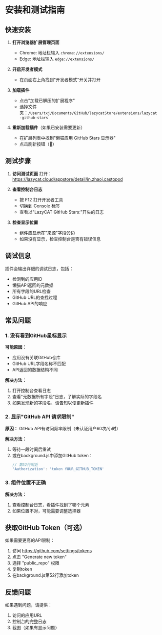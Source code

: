 # 安装和测试指南

## 快速安装

1. **打开浏览器扩展管理页面**
   - Chrome: 地址栏输入 `chrome://extensions/`
   - Edge: 地址栏输入 `edge://extensions/`

2. **开启开发者模式**
   - 在页面右上角找到"开发者模式"开关并打开

3. **加载插件**
   - 点击"加载已解压的扩展程序"
   - 选择文件夹：`/Users/txj/Documents/GitHub/lazycatStore/extensions/lazycat-github-stars`

4. **重新加载插件**（如果已安装需要更新）
   - 在扩展列表中找到"懒猫应用 GitHub Stars 显示器"
   - 点击刷新按钮（🔄）

## 测试步骤

1. **访问测试页面**
   打开：https://lazycat.cloud/appstore/detail/in.zhaoj.castopod

2. **查看控制台日志**
   - 按 F12 打开开发者工具
   - 切换到 Console 标签
   - 查看以"LazyCAT GitHub Stars:"开头的日志

3. **检查显示位置**
   - 组件应显示在"来源"字段旁边
   - 如果没有显示，检查控制台是否有错误信息

## 调试信息

插件会输出详细的调试日志，包括：
- 检测到的应用ID
- 懒猫API返回的元数据
- 所有字段的URL检查
- GitHub URL的查找过程
- GitHub API的响应

## 常见问题

### 1. 没有看到GitHub星标显示

**可能原因：**
- 应用没有关联GitHub仓库
- GitHub URL字段名称不匹配
- API返回的数据结构不同

**解决方法：**
1. 打开控制台查看日志
2. 查看"元数据所有字段"日志，了解实际的字段名
3. 如果发现新的字段名，请告知以便更新插件

### 2. 显示"GitHub API 请求限制"

**原因：** GitHub API有访问频率限制（未认证用户60次/小时）

**解决方法：**
1. 等待一段时间后重试
2. 或在background.js中添加GitHub token：
   ```javascript
   // 第52行附近
   'Authorization': 'token YOUR_GITHUB_TOKEN'
   ```

### 3. 组件位置不正确

**解决方法：**
1. 查看控制台日志，看插件找到了哪个元素
2. 如果位置不对，可能需要调整选择器

## 获取GitHub Token（可选）

如果需要更高的API限制：
1. 访问 https://github.com/settings/tokens
2. 点击 "Generate new token"
3. 选择 "public_repo" 权限
4. 复制token
5. 在background.js第52行添加token

## 反馈问题

如果遇到问题，请提供：
1. 访问的应用URL
2. 控制台的完整日志
3. 截图（如果有显示问题）